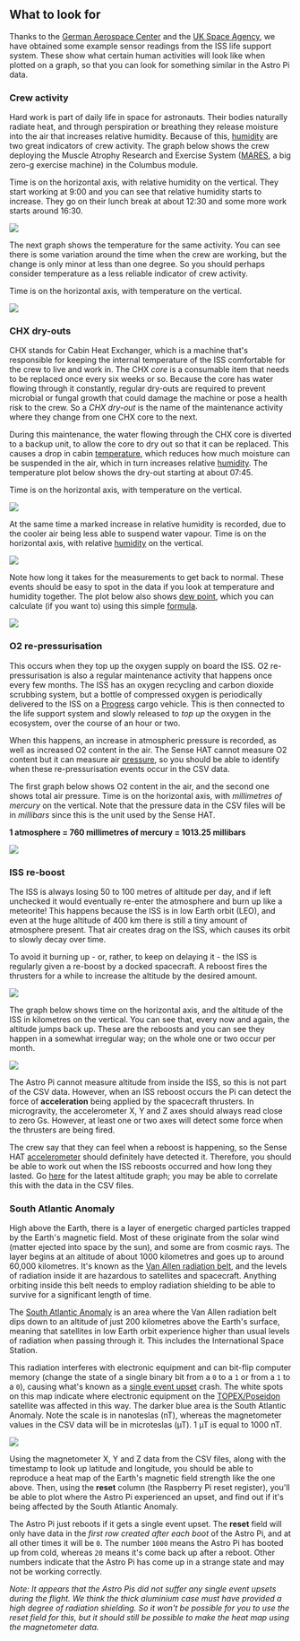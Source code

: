 ## What to look for

Thanks to the [German Aerospace Center](http://www.dlr.de/) and the [UK Space Agency](https://www.gov.uk/government/organisations/uk-space-agency), we have obtained some example sensor readings from the ISS life support system. These show what certain human activities will look like when plotted on a graph, so that you can look for something similar in the Astro Pi data.

### Crew activity

Hard work is part of daily life in space for astronauts. Their bodies naturally radiate heat, and through perspiration or breathing they release moisture into the air that increases relative humidity. Because of this, [humidity](https://github.com/raspberrypilearning/astro-pi-guide/blob/master/sensors/humidity.md) are two great indicators of crew activity. The graph below shows the crew deploying the Muscle Atrophy Research and Exercise System ([MARES](http://www.esa.int/Our_Activities/Human_Spaceflight/Columbus/Muscle_Atrophy_Research_and_Exercise_System), a big zero-g exercise machine) in the Columbus module.

Time is on the horizontal axis, with relative humidity on the vertical. They start working at 9:00 and you can see that relative humidity starts to increase. They go on their lunch break at about 12:30 and some more work starts around 16:30.

![](images/MARES_commissioning_humidity.png)

The next graph shows the temperature for the same activity. You can see there is some variation around the time when the crew are working, but the change is only minor at less than one degree. So you should perhaps consider temperature as a less reliable indicator of crew activity.

Time is on the horizontal axis, with temperature on the vertical.

![](images/MARES_commissioning_temperature.png)

### CHX dry-outs

CHX stands for Cabin Heat Exchanger, which is a machine that's responsible for keeping the internal temperature of the ISS comfortable for the crew to live and work in. The CHX *core* is a consumable item that needs to be replaced once every six weeks or so. Because the core has water flowing through it constantly, regular dry-outs are required to prevent microbial or fungal growth that could damage the machine or pose a health risk to the crew. So a *CHX dry-out* is the name of the maintenance activity where they change from one CHX core to the next.

During this maintenance, the water flowing through the CHX core is diverted to a backup unit, to allow the core to dry out so that it can be replaced. This causes a drop in cabin [temperature](https://github.com/raspberrypilearning/astro-pi-guide/blob/master/sensors/temperature.md), which reduces how much moisture can be suspended in the air, which in turn increases relative [humidity](https://github.com/raspberrypilearning/astro-pi-guide/blob/master/sensors/humidity.md). The temperature plot below shows the dry-out starting at about 07:45.

Time is on the horizontal axis, with temperature on the vertical.

![](images/CHX_dryout_temperature.png)

At the same time a marked increase in relative humidity is recorded, due to the cooler air being less able to suspend water vapour. Time is on the horizontal axis, with relative [humidity](https://github.com/raspberrypilearning/astro-pi-guide/blob/master/sensors/humidity.md) on the vertical.

![](images/CHX_dryout_humidity.png)

Note how long it takes for the measurements to get back to normal. These events should be easy to spot in the data if you look at temperature and humidity together. The plot below also shows [dew point](https://en.wikipedia.org/wiki/Dew_point), which you can calculate (if you want to) using this simple [formula](https://en.wikipedia.org/wiki/Dew_point#Simple_approximation).

![](images/CHX_dryout_temperature_humidity_dewpoint.png)

### O2 re-pressurisation 

This occurs when they top up the oxygen supply on board the ISS. O2 re-pressurisation is also a regular maintenance activity that happens once every few months. The ISS has an oxygen recycling and carbon dioxide scrubbing system, but a bottle of compressed oxygen is periodically delivered to the ISS on a [Progress](https://en.wikipedia.org/wiki/Progress_%28spacecraft%29) cargo vehicle. This is then connected to the life support system and slowly released to *top up* the oxygen in the ecosystem, over the course of an hour or two.

When this happens, an increase in atmospheric pressure is recorded, as well as increased O2 content in the air. The Sense HAT cannot measure O2 content but it can measure air [pressure](https://github.com/raspberrypilearning/astro-pi-guide/blob/master/sensors/pressure.md), so you should be able to identify when these re-pressurisation events occur in the CSV data.

The first graph below shows O2 content in the air, and the second one shows total air pressure. Time is on the horizontal axis, with *millimetres of mercury* on the vertical. Note that the pressure data in the CSV files will be in *millibars* since this is the unit used by the Sense HAT.

**1 atmosphere = 760 millimetres of mercury = 1013.25 millibars**

![](images/Repress_O2_pressure_total_pressure.png)

### ISS re-boost

The ISS is always losing 50 to 100 metres of altitude per day, and if left unchecked it would eventually re-enter the atmosphere and burn up like a meteorite! This happens because the ISS is in low Earth orbit (LEO), and even at the huge altitude of 400 km there is still a tiny amount of atmosphere present. That air creates drag on the ISS, which causes its orbit to slowly decay over time.

To avoid it burning up - or, rather, to keep on delaying it - the ISS is regularly given a re-boost by a docked spacecraft. A reboost fires the thrusters for a while to increase the altitude by the desired amount.

![](images/reboost_firing.jpg)

The graph below shows time on the horizontal axis, and the altitude of the ISS in kilometres on the vertical. You can see that, every now and again, the altitude jumps back up. These are the reboosts and you can see they happen in a somewhat irregular way; on the whole one or two occur per month.

![](images/ISS_altitude.png)

The Astro Pi cannot measure altitude from inside the ISS, so this is not part of the CSV data. However, when an ISS reboost occurs the Pi can detect the force of **acceleration** being applied by the spacecraft thrusters. In microgravity, the accelerometer X, Y and Z axes should always read close to zero Gs. However, at least one or two axes will detect some force when the thrusters are being fired.

The crew say that they can feel when a reboost is happening, so the Sense HAT [accelerometer](https://github.com/raspberrypilearning/astro-pi-guide/blob/master/sensors/movement.md) should definitely have detected it. Therefore, you should be able to work out when the ISS reboosts occurred and how long they lasted. Go [here](http://www.heavens-above.com/IssHeight.aspx) for the latest altitude graph; you may be able to correlate this with the data in the CSV files.

### South Atlantic Anomaly

High above the Earth, there is a layer of energetic charged particles trapped by the Earth's magnetic field. Most of these originate from the solar wind (matter ejected into space by the sun), and some are from cosmic rays. The layer begins at an altitude of about 1000 kilometres and goes up to around 60,000 kilometres. It's known as the [Van Allen radiation belt](https://en.wikipedia.org/wiki/Van_Allen_radiation_belt), and the levels of radiation inside it are hazardous to satellites and spacecraft. Anything orbiting inside this belt needs to employ radiation shielding to be able to survive for a significant length of time.

The [South Atlantic Anomaly](https://en.wikipedia.org/wiki/South_Atlantic_Anomaly) is an area where the Van Allen radiation belt dips down to an altitude of just 200 kilometres above the Earth's surface, meaning that satellites in low Earth orbit experience higher than usual levels of radiation when passing through it. This includes the International Space Station.

This radiation interferes with electronic equipment and can bit-flip computer memory (change the state of a single binary bit from a `0` to a `1` or from a `1` to a `0`), causing what's known as a [single event upset](https://en.wikipedia.org/wiki/Single_event_upset) crash. The white spots on this map indicate where electronic equipment on the [TOPEX/Poseidon](https://en.wikipedia.org/wiki/TOPEX/Poseidon) satellite was affected in this way. The darker blue area is the South Atlantic Anomaly. Note the scale is in nanoteslas (nT), whereas the magnetometer values in the CSV data will be in microteslas (µT). 1 µT is equal to 1000 nT.

![](images/South_Atlantic_Anomaly.jpg)

Using the magnetometer X, Y and Z data from the CSV files, along with the timestamp to look up latitude and longitude, you should be able to reproduce a heat map of the Earth's magnetic field strength like the one above. Then, using the **reset** column (the Raspberry Pi reset register), you'll be able to plot where the Astro Pi experienced an upset, and find out if it's being affected by the South Atlantic Anomaly.

The Astro Pi just reboots if it gets a single event upset. The **reset** field will only have data in the *first row created after each boot* of the Astro Pi, and at all other times it will be `0`. The number `1000` means the Astro Pi has booted up from cold, whereas `20` means it's come back up after a reboot. Other numbers indicate that the Astro Pi has come up in a strange state and may not be working correctly.

*Note: It appears that the Astro Pis did not suffer any single event upsets during the flight. We think the thick aluminium case must have provided a high degree of radiation shielding. So it won't be possible for you to use the reset field for this, but it should still be possible to make the heat map using the magnetometer data.*


